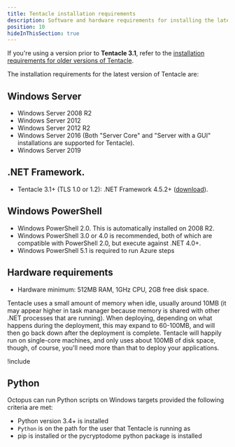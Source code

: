 ```yaml
---
title: Tentacle installation requirements
description: Software and hardware requirements for installing the latest version of Tentacle.
position: 10
hideInThisSection: true
---
```


If you're using a version prior to **Tentacle 3.1**, refer to the [installation requirements for older versions of Tentacle](/docs/infrastructure/deployment-targets/windows-targets/requirements/legacy-requirements.md).

The installation requirements for the latest version of Tentacle are:

## Windows Server

-  Windows Server 2008 R2
-  Windows Server 2012
-  Windows Server 2012 R2 
-  Windows Server 2016 (Both "Server Core" and "Server with a GUI" installations are supported for Tentacle).
-  Windows Server 2019 

## .NET Framework.

- Tentacle 3.1+ (TLS 1.0 or 1.2): .NET Framework 4.5.2+ ([download](http://www.microsoft.com/en-au/download/details.aspx?id=42643)).

## Windows PowerShell

- Windows PowerShell 2.0. This is automatically installed on 2008 R2.
- Windows PowerShell 3.0 or 4.0 is recommended, both of which are compatible with PowerShell 2.0, but execute against .NET 4.0+.
- Windows PowerShell 5.1 is required to run Azure steps

## Hardware requirements

- Hardware minimum: 512MB RAM, 1GHz CPU, 2GB free disk space.

Tentacle uses a small amount of memory when idle, usually around 10MB (it may appear higher in task manager because memory is shared with other .NET processes that are running). When deploying, depending on what happens during the deployment, this may expand to 60-100MB, and will then go back down after the deployment is complete. Tentacle will happily run on single-core machines, and only uses about 100MB of disk space, though, of course, you'll need more than that to deploy your applications.

!include <tentacle-downloads>

## Python
Octopus can run Python scripts on Windows targets provided the following criteria are met:

- Python version 3.4+ is installed
- `Python` is on the path for the user that Tentacle is running as
- pip is installed or the pycryptodome python package is installed
